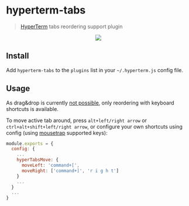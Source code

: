 # hyperterm-tabs

> [HyperTerm](https://hyper.is) tabs reordering support plugin

<div align="center">
    <img src="https://raw.githubusercontent.com/patrik-piskay/hyperterm-tabs/master/hyperterm-tabs.gif">
</div>

## Install

Add `hyperterm-tabs` to the `plugins` list in your `~/.hyperterm.js` config file.

## Usage

As drag&drop is currently [not possible](https://github.com/zeit/hyper/issues/911), only reordering with keyboard shortcuts is available.

To move active tab around, press `alt+left/right arrow` or `ctrl+alt+shift+left/right arrow`, or configure your own shortcuts using config (using [mousetrap](https://craig.is/killing/mice) supported keys):

```javascript
module.exports = {
  config: {
    ...
    hyperTabsMove: {
      moveLeft: 'command+[',
      moveRight: ['command+]', 'r i g h t']
    }
    ...
  }
  ...
}
```
